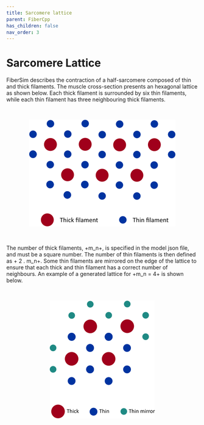 ```yaml
---
title: Sarcomere lattice
parent: FiberCpp
has_children: false
nav_order: 3
---
```


# Sarcomere Lattice

FiberSim describes the contraction of a half-sarcomere composed of thin and thick filaments. The muscle cross-section presents an hexagonal lattice as shown below. Each thick filament is surrounded by six thin filaments, while each thin filament has three neighbouring thick filaments. 

<br>

<p align="center">
  <img alt="sarc_lattice" src="sarc_lattice.png">
</p>

<br>

The number of thick filaments, +m_n+, is specified in the model json file, and must be a square number. The number of thin filaments is then defined as + 2 . m_n+. Some thin filaments are mirrored on the edge of the lattice to ensure that each thick and thin filament has a correct number of neighbours. An example of a generated lattice for +m_n = 4+ is shown below. 

<br>

<p align="center">
  <img alt="hex_lattice" src="hex_lattice.png">
</p>







